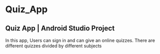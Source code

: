 # Quiz_App
## Quiz App | Android Studio Project 
In this app, Users can sign in and can give an online quizzes. There are different quizzes divided by different subjects
